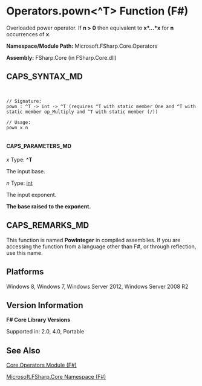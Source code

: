 # Operators.pown<^T> Function (F#)

Overloaded power operator. If **n &gt; 0** then equivalent to **x&#42;...&#42;x** for **n** occurrences of **x**.

**Namespace/Module Path:** Microsoft.FSharp.Core.Operators

**Assembly:** FSharp.Core (in FSharp.Core.dll)


## CAPS_SYNTAX_MD



```


// Signature:
pown : ^T -> int -> ^T (requires ^T with static member One and ^T with static member op_Multiply and ^T with static member (/))

// Usage:
pown x n


```



#### CAPS_PARAMETERS_MD
*x*
Type: **^T**


The input base.


*n*
Type: [int](http://msdn.microsoft.com/en-us/library/025d5455-3622-4ea5-9573-3ecbd4ee1375)


The input exponent.



**The base raised to the exponent.**
## CAPS_REMARKS_MD
This function is named **PowInteger** in compiled assemblies. If you are accessing the function from a language other than F#, or through reflection, use this name.


## Platforms
Windows 8, Windows 7, Windows Server 2012, Windows Server 2008 R2


## Version Information
**F# Core Library Versions**

Supported in: 2.0, 4.0, Portable




## See Also
[Core.Operators Module &#40;F&#35;&#41;](Core.Operators+Module+%28F%23%29.md)

[Microsoft.FSharp.Core Namespace &#40;F&#35;&#41;](Microsoft.FSharp.Core+Namespace+%28F%23%29.md)

